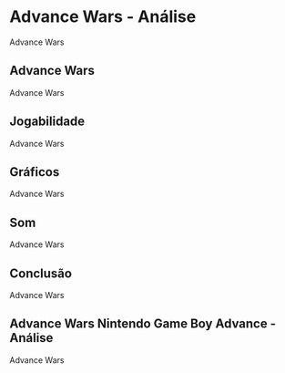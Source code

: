 ---
---

# Advance Wars - Análise

Advance Wars

## Advance Wars

Advance Wars

## Jogabilidade

Advance Wars

## Gráficos

Advance Wars

## Som

Advance Wars

## Conclusão

Advance Wars

## Advance Wars Nintendo Game Boy Advance - Análise

Advance Wars
